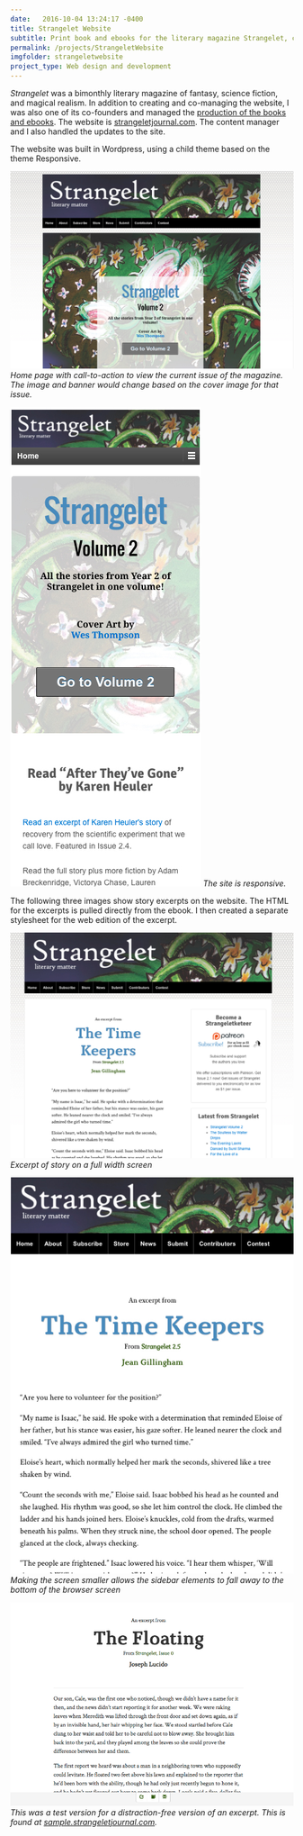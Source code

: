 ```yaml
---
date:   2016-10-04 13:24:17 -0400
title: Strangelet Website
subtitle: Print book and ebooks for the literary magazine Strangelet, created 2015
permalink: /projects/StrangeletWebsite
imgfolder: strangeletwebsite
project_type: Web design and development
---
```

*Strangelet* was a bimonthly literary magazine of fantasy, science fiction, and magical realism. In addition to creating and co-managing the website, I was also one of its co-founders and managed the [production of the books and ebooks](../StrangeletPress). The website is [strangeletjournal.com](http://strangeletjournal.com). The content manager and I also handled the updates to the site.

The website was built in Wordpress, using a child theme based on the theme Responsive.

![Home page](../../img/strangeletwebsite/1-splash-page.jpg)
*Home page with call-to-action to view the current issue of the magazine. The image and banner would change based on the cover image for that issue.*

![Mobile version](../../img/strangeletwebsite/2-mobile.jpg)
*The site is responsive.*

The following three images show story excerpts on the website. The HTML for the excerpts is pulled directly from the ebook. I then created a separate stylesheet for the web edition of the excerpt.

![Full width screen version](../../img/strangeletwebsite/3a-article-sidebars.jpg)
*Excerpt of story on a full width screen*

![Resizing screen](../../img/strangeletwebsite/3b-article-narrow.jpg)
*Making the screen smaller allows the sidebar elements to fall away to the bottom of the browser screen*

![Distraction-free version](../../img/strangeletwebsite/3c-article-no-distraction.jpg)
*This was a test version for a distraction-free version of an excerpt. This is found at [sample.strangeletjournal.com](http://sample.strangeletjournal.com).*